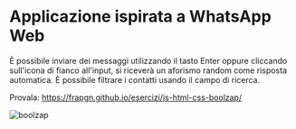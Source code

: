 # Applicazione ispirata a WhatsApp Web

È possibile inviare dei messaggi utilizzando il tasto Enter oppure cliccando sull'icona di fianco all'input, si riceverà un aforismo random come risposta automatica. 
È possibile filtrare i contatti usando il campo di ricerca.

Provala: https://frapgn.github.io/esercizi/js-html-css-boolzap/

![boolzap](Boolzap-Flash.gif)
